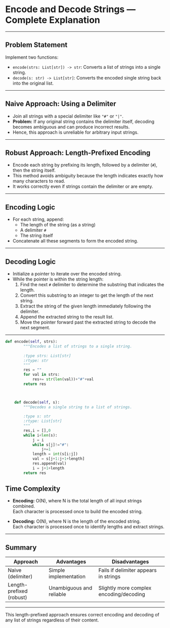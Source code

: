 # Encode and Decode Strings — Complete Explanation

---

## Problem Statement

Implement two functions:

- `encode(strs: List[str]) -> str`: Converts a list of strings into a single string.
- `decode(s: str) -> List[str]`: Converts the encoded single string back into the original list.

---

## Naive Approach: Using a Delimiter

- Join all strings with a special delimiter like `"#"` or `"|"`.
- **Problem:** If any original string contains the delimiter itself, decoding becomes ambiguous and can produce incorrect results.
- Hence, this approach is unreliable for arbitrary input strings.

---

## Robust Approach: Length-Prefixed Encoding

- Encode each string by prefixing its length, followed by a delimiter (`#`), then the string itself.
- This method avoids ambiguity because the length indicates exactly how many characters to read.
- It works correctly even if strings contain the delimiter or are empty.

---

## Encoding Logic

- For each string, append:
  - The length of the string (as a string)
  - A delimiter `#`
  - The string itself
- Concatenate all these segments to form the encoded string.

---

## Decoding Logic

- Initialize a pointer to iterate over the encoded string.
- While the pointer is within the string length:
  1. Find the next `#` delimiter to determine the substring that indicates the length.
  2. Convert this substring to an integer to get the length of the next string.
  3. Extract the string of the given length immediately following the delimiter.
  4. Append the extracted string to the result list.
  5. Move the pointer forward past the extracted string to decode the next segment.

---

```py
def encode(self, strs):
        """Encodes a list of strings to a single string.
        
        :type strs: List[str]
        :rtype: str
        """
        res = ""
        for val in strs:
            res+= str(len(val))+"#"+val
        return res

        

    def decode(self, s):
        """Decodes a single string to a list of strings.
        
        :type s: str
        :rtype: List[str]
        """
        res,i = [],0
        while i<len(s):
            j = i
            while s[j]!="#":
                j+=1
            length = int(s[i:j])
            val = s[j+1:j+1+length]
            res.append(val)
            i = j+1+length
        return res
```

## Time Complexity

- **Encoding:** O(N), where N is the total length of all input strings combined.  
  Each character is processed once to build the encoded string.

- **Decoding:** O(N), where N is the length of the encoded string.  
  Each character is processed once to identify lengths and extract strings.

---

## Summary

| Approach             | Advantages                   | Disadvantages                 |
|----------------------|------------------------------|-------------------------------|
| Naive (delimiter)    | Simple implementation         | Fails if delimiter appears in strings |
| Length-prefixed (robust) | Unambiguous and reliable      | Slightly more complex encoding/decoding |

---

This length-prefixed approach ensures correct encoding and decoding of any list of strings regardless of their content.
